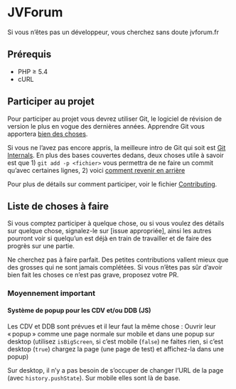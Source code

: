 # JVForum

Si vous n’êtes pas un développeur, vous cherchez sans doute jvforum.fr

## Prérequis

- PHP ≥ 5.4
- cURL

## Participer au projet

Pour participer au projet vous devrez utiliser Git, le logiciel de révision de version le plus en vogue des dernières années. Apprendre Git vous apportera [bien des choses](http://stackoverflow.com/questions/1408450/why-should-i-use-version-control).

Si vous ne l’avez pas encore appris, la meilleure intro de Git qui soit est [Git Internals](https://github.com/pluralsight/git-internals-pdf/releases). En plus des bases couvertes dedans, deux choses utile à savoir est que 1) `git add -p <fichier>` vous permettra de ne faire un commit qu’avec certaines lignes, 2) voici [comment revenir en arrière](http://stackoverflow.com/questions/927358/how-to-undo-the-last-commit)

Pour plus de détails sur comment participer, voir le fichier [Contributing](Contributing.md).

## Liste de choses à faire

Si vous comptez participer à quelque chose, ou si vous voulez des détails sur quelque chose, signalez-le sur [issue appropriée], ainsi les autres pourront voir si quelqu’un est déjà en train de travailler et de faire des progrès sur une partie.

Ne cherchez pas à faire parfait. Des petites contributions vallent mieux que des grosses qui ne sont jamais complétées. Si vous n’êtes pas sûr d’avoir bien fait les choses ce n’est pas grave, proposez votre PR.

### Moyennement important

#### Système de popup pour les CDV et/ou DDB (JS)

Les CDV et DDB sont prévues et il leur faut la même chose : Ouvrir leur « popup » comme une page normale sur mobile et dans une popup sur desktop (utilisez `isBigScreen`, si c’est mobile (`false`) ne faites rien, si c’est desktop (`true`) chargez la page (une page de test) et affichez-la dans une popup)

Sur desktop, il n’y a pas besoin de s’occuper de changer l’URL de la page (avec `history.pushState`). Sur mobile elles sont là de base.
